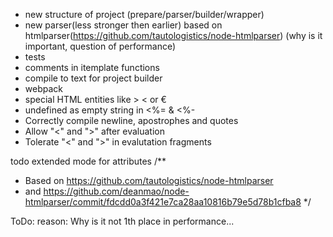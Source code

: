 * new structure of project (prepare/parser/builder/wrapper)
* new parser(less stronger then earlier) based on htmlparser(https://github.com/tautologistics/node-htmlparser) (why is it important, question of performance)
* tests
* comments in itemplate functions
* compile to text for project builder
* webpack
* special HTML entities like &#62; &#60; or &#8364;
* undefined as empty string in <%= & <%-
* Correctly compile newline, apostrophes and quotes
* Allow "&lt;" and "&gt;" after evaluation
* Tolerate "<" and ">" in evalutation fragments

todo extended mode for attributes
/**
 * Based on https://github.com/tautologistics/node-htmlparser
 * and https://github.com/deanmao/node-htmlparser/commit/fdcdd0a3f421e7ca28aa10816b79e5d78b1cfba8
 */

ToDo:
reason: Why is it not 1th place in performance...